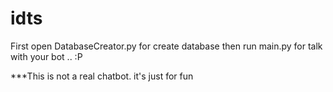 # idts

First open DatabaseCreator.py for create database
then run main.py for talk with your bot .. :P


***This is not a real chatbot. it's just for fun
